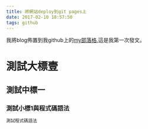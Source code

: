 ```yaml
---
title: 將網站deploy到git pages上
date: 2017-02-10 18:57:50
tags: github
---
```

我將blog佈置到我github上的[my部落格](https://afunpub.github.io/blog/),這是我第一次發文。
# 測試大標壹
## 測試中標一
### 測試小標1與程式碼語法
``` bash
測試程式碼語法
```
